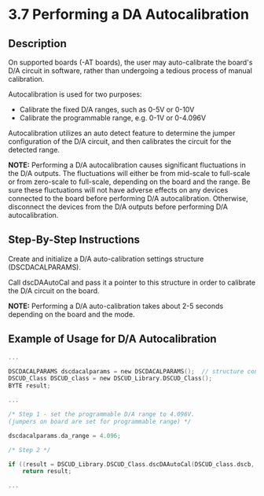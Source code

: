 # 3.7	Performing a DA Autocalibration

## Description

On supported boards \(-AT boards\), the user may auto-calibrate the board's D/A circuit in software, rather than undergoing a tedious process of manual calibration.

Autocalibration is used for two purposes:

* Calibrate the fixed D/A ranges, such as 0-5V or 0-10V 
* Calibrate the programmable range, e.g. 0-1V or 0-4.096V

Autocalibration utilizes an auto detect feature to determine the jumper configuration of the D/A circuit, and then calibrates the circuit for the detected range.

**NOTE:** Performing a D/A autocalibration causes significant fluctuations in the D/A outputs. The fluctuations will either be from mid-scale to full-scale or from zero-scale to full-scale, depending on the board and the range. Be sure these fluctuations will not have adverse effects on any devices connected to the board before performing D/A autocalibration. Otherwise, disconnect the devices from the D/A outputs before performing D/A autocalibration.

## Step-By-Step Instructions

Create and initialize a D/A auto-calibration settings structure \(DSCDACALPARAMS\).

Call dscDAAutoCal and pass it a pointer to this structure in order to calibrate the D/A circuit on the board.

**NOTE:** Performing a D/A auto-calibration takes about 2-5 seconds depending on the board and the mode.

## Example of Usage for D/A Autocalibration

```c
... 

DSCDACALPARAMS dscdacalparams = new DSCDACALPARAMS();  // structure containing auto-calibration settings
DSCUD_Class DSCUD_class = new DSCUD_Library.DSCUD_Class();
BYTE result; 

... 

/* Step 1 - set the programmable D/A range to 4.096V. 
(jumpers on board are set for programmable range) */ 

dscdacalparams.da_range = 4.096; 

/* Step 2 */ 

if ((result = DSCUD_Library.DSCUD_Class.dscDAAutoCal(DSCUD_class.dscb, ref dscdacalparam != DSCUD_class.DE_NONE) 
    return result; 

...
```

